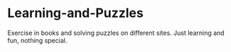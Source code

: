 # Learning-and-Puzzles
Exercise in books and solving puzzles on different sites. Just learning and fun, nothing special.

